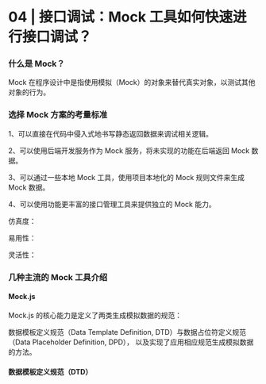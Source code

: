 # 04 | 接口调试：Mock 工具如何快速进行接口调试？


### 什么是 Mock？


Mock 在程序设计中是指使用模拟（Mock）的对象来替代真实对象，以测试其他对象的行为。



### 选择 Mock 方案的考量标准


1、可以直接在代码中侵入式地书写静态返回数据来调试相关逻辑。

2、可以使用后端开发服务作为 Mock 服务，将未实现的功能在后端返回 Mock 数据。

3、可以通过一些本地 Mock 工具，使用项目本地化的 Mock 规则文件来生成 Mock 数据。

4、可以使用功能更丰富的接口管理工具来提供独立的 Mock 能力。


仿真度：


易用性：


灵活性：


### 几种主流的 Mock 工具介绍


#### Mock.js


Mock.js 的核心能力是定义了两类生成模拟数据的规范：

数据模板定义规范（Data Template Definition, DTD）与数据占位符定义规范（Data Placeholder Definition, DPD），
以及实现了应用相应规范生成模拟数据的方法。


#### 数据模板定义规范（DTD）


